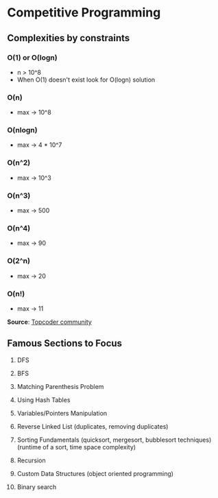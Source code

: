 # Competitive Programming

## Complexities by constraints

### O(1) or O(logn)
- n > 10^8
- When O(1) doesn't exist look for O(logn) solution

### O(n)
- max -> 10^8

### O(nlogn)
- max -> 4 * 10^7

### O(n^2)
- max -> 10^3

### O(n^3)
- max -> 500

### O(n^4)
- max -> 90

### O(2^n)
- max -> 20

### O(n!)
- max -> 11

**Source**: [Topcoder community](https://www.topcoder.com/community/competitive-programming/tutorials/computational-complexity-section-1/)

## Famous Sections to Focus

<!---
Add description of the sections below, some basic examples and famous
problem sets links.
-->

1. DFS

2. BFS

3. Matching Parenthesis Problem

4. Using Hash Tables

5. Variables/Pointers Manipulation

6. Reverse Linked List (duplicates, removing duplicates)

7. Sorting Fundamentals (quicksort, mergesort, bubblesort techniques)(runtime of a sort, time space complexity)

8. Recursion

9. Custom Data Structures (object oriented programming)

10. Binary search

